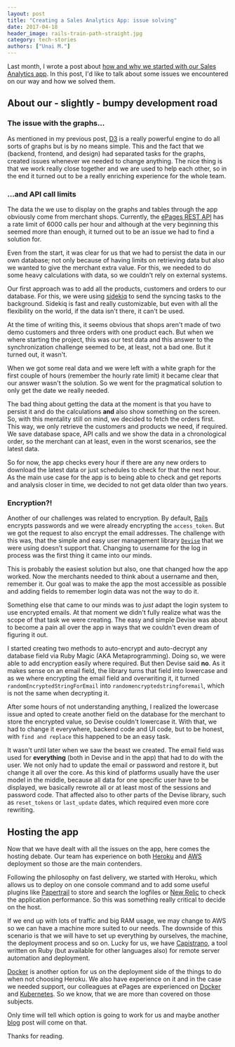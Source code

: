 ```yaml
---
layout: post
title: "Creating a Sales Analytics App: issue solving"
date: 2017-04-18
header_image: rails-train-path-straight.jpg
category: tech-stories
authors: ["Unai M."]
---
```


Last month, I wrote a post about [how and why we started with our Sales Analytics app](https://developer.epages.com/blog/2017/03/02/creating-a-sales-analytics-app-with-ruby-on-rails.html).
In this post, I'd like to talk about some issues we encountered on our way and how we solved them.

## About our - slightly - bumpy development road

### The issue with the graphs...

As mentioned in my previous post, [D3](https://d3js.org/) is a really powerful engine to do all sorts of graphs but is by no means simple.
This and the fact that we (backend, frontend, and design) had separated tasks for the graphs, created issues whenever we needed to change anything.
The nice thing is that we work really close together and we are used to help each other, so in the end it turned out to be a really enriching experience for the whole team.

### ...and API call limits

The data the we use to display on the graphs and tables through the app obviously come from merchant shops.
Currently, the [ePages REST API](https://developer.epages.com/apps) has a rate limit of 6000 calls per hour and although at the very beginning this seemed more than enough, it turned out to be an issue we had to find a solution for.

Even from the start, it was clear for us that we had to persist the data in our own database; not only because of having limits on retrieving data but also we wanted to give the merchant extra value.
For this, we needed to do some heavy calculations with data, so we couldn't rely on external systems.

Our first approach was to add all the products, customers and orders to our database.
For this, we were using [sidekiq](http://sidekiq.org/) to send the syncing tasks to the background.
Sidekiq is fast and really customizable, but even with all the flexibility on the world, if the data isn't there, it can't be used.

At the time of writing this, it seems obvious that shops aren't made of two demo customers and three orders with one product each.
But when we where starting the project, this was our test data and this answer to the synchronization challenge seemed to be, at least, not a bad one.
But it turned out, it wasn't.

When we got some real data and we were left with a white graph for the first couple of hours (remember the hourly rate limit) it became clear that our answer wasn't the solution.
So we went for the pragmatical solution to only get the date we really needed.

The bad thing about getting the data at the moment is that you have to persist it and do the calculations **and** also show something on the screen.
So, with this mentality still on mind, we decided to fetch the orders first.
This way, we only retrieve the customers and products we need, if required.
We save database space, API calls and we show the data in a chronological order, so the merchant can at least, even in the worst scenarios, see the latest data.

So for now, the app checks every hour if there are any new orders to download the latest data or just schedules to check for that the next hour.
As the main use case for the app is to being able to check and get reports and analysis closer in time, we decided to not get data older than two years.

### Encryption?!

Another of our challenges was related to encryption.
By default, [Rails](http://rubyonrails.org/) encrypts passwords and we were already encrypting the `access_token`. But we got the request to also encrypt the email addresses.
The challenge with this was, that the simple and easy user management library [`Devise`](https://github.com/plataformatec/devise) that we were using doesn't support that.
Changing to username for the log in process was the first thing it came into our minds.

This is probably the easiest solution but also, one that changed how the app worked.
Now the merchants needed to think about a username and then, remember it.
Our goal was to make the app the most accessible as possible and adding fields to remember login data was not the way to do it.

Something else that came to our minds was to *just* adapt the login system to use encrypted emails.
At that moment we didn't fully realize what was the scope of that task we were creating. The easy and simple Devise was about to become a pain all over the app in ways that we couldn't even dream of figuring it out.

I started creating two methods to auto-encrypt and auto-decrypt any database field via Ruby Magic (AKA Metaprogramming).
Doing so, we were able to add encryption easily where required.
But then Devise said **no**.
As it makes sense on an email field, the library turns that field into lowercase and as we where encrypting the email field and overwriting it, it turned `randomEncryptedStringForEmail` into `randomencryptedstringforemail`, which is not the same when decrypting it.

After some hours of not understanding anything, I realized the lowercase issue and opted to create another field on the database for the merchant to store the encrypted value, so Devise couldn't lowercase it.
With that, we had to change it everywhere, backend code and UI code, but to be honest, with `find and replace` this happened to be an easy task.

It wasn't until later when we saw the beast we created.
The email field was used for **everything** (both in Devise and in the app) that had to do with the user.
We not only had to update the email or password and restore it, but change it all over the core.
As this kind of platforms usually have the user model in the middle, because all data for one specific user have to be displayed, we basically rewrote all or at least most of the sessions and password code.
That affected also to other parts of the Devise library, such as `reset_tokens` or `last_update` dates, which required even more core rewriting.

## Hosting the app

Now that we have dealt with all the issues on the app, here comes the hosting debate.
Our team has experience on both [Heroku](https://www.heroku.com) and [AWS](https://aws.amazon.com) deployment so those are the main contenders.

Following the philosophy on fast delivery, we started with Heroku, which allows us to deploy on one console command and to add some useful plugins like [Papertrail](https://papertrailapp.com) to store and search the logfiles or [New Relic](https://newrelic.com/) to check the application performance. So this was something really critical to decide on the host.

If we end up with lots of traffic and big RAM usage, we may change to AWS so we can have a machine more suited to our needs.
The downside of this scenario is that we will have to set up everything by ourselves, the machine, the deployment process and so on.
Lucky for us, we have [Capistrano](http://capistranorb.com/), a tool written on Ruby (but available for other languages also) for remote server automation and deployment.

[Docker](https://www.docker.com) is another option for us on the deployment side of the things to do when not choosing Heroku.
We also have experience on it and in the case we needed support, our colleagues at ePages are experienced on [Docker](https://developer.epages.com/blog/2016/07/05/containerdays-hamburg.html) and [Kubernetes](https://developer.epages.com/blog/2016/08/09/how-to-setup-a-ha-kubernetes-cluster-etcd-cluster-with-ssl.html). So we know, that we are more than covered on those subjects.

Only time will tell which option is going to work for us and maybe another [blog](https://developer.epages.com/blog/) post will come on that.

Thanks for reading.

